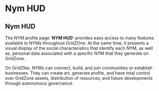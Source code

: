 # Nym HUD

## Nym HUD

The NYM profile page '**NYM HUD**' provides easy access to many features available to NYMs throughout GridZOne. At the same time, it presents a visual display of the social characteristics that identify each NYM, as well as, personal data associated with a specific NYM that they generate on GridZone.

On GridZIbe, NYMs can connect, build, and join communities or establish businesses. They can create art, generate profits, and have total control over GridZone assets, distribution of resources, and future developments through autonomous governance.

